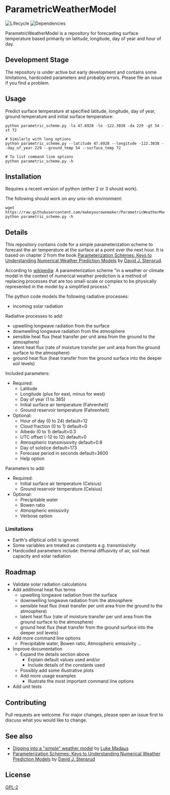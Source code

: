 
# ParametricWeatherModel

![Lifecycle
](https://img.shields.io/badge/lifecycle-experimental-orange.svg?style=flat)
![Dependencies
](https://img.shields.io/badge/dependencies-none-brightgreen.svg?style=flat)

ParametricWeatherModel is a repository for forecasting surface temperature 
based primarily on latitude, longitude, day of year and hour of day.


## Development Stage

The repository is under active but early development and contains some 
limitations, hardcoded parameters and probably errors.  Please file an 
issue if you find a problem.


## Usage

Predict surface temperature at specified latitude, longitude, day of year, 
ground temperature and initial surface temperature:
```
python parametric_scheme.py -la 47.6928 -lo -122.3038 -da 229 -gt 54 -st 72

# Similarly with long options
python parametric_scheme.py --latitude 47.6928 --longitude -122.3038 --day_of_year 229 --ground_temp 54 --surface_temp 72

# To list command line options
python parametric_scheme.py -h
```


## Installation

Requires a recent version of python (either 2 or 3 should work).

The following should work on any unix-ish environment:
```
wget https://raw.githubusercontent.com/makeyourownmaker/ParametricWeatherModel/master/parametric_scheme.py
python parametric_scheme.py -h
```


## Details

This repository contains code for a simple parameterization scheme to 
forecast the air temperature at the surface at a point over the next hour.
It is based on chapter 2 from the book 
[Parameterization Schemes: Keys to Understanding Numerical Weather Prediction Models](https://www.cambridge.org/core/books/parameterization-schemes/C7C8EC8901957314433BE7C8BC36F16D#fndtn-information) 
by [David J. Stensrud](http://www.met.psu.edu/people/djs78).

According to [wikipedia](https://en.wikipedia.org/wiki/Parametrization_(atmospheric_modeling)):
A parameterization scheme "in a weather or climate model in the context of 
numerical weather prediction is a method of replacing processes that are too 
small-scale or complex to be physically represented in the model by a 
simplified process."

The python code models the following radiative processes:
  * incoming solar radiation

Radiative processes to add:
  * upwelling longwave radiation from the surface
  * downwelling longwave radiation from the atmosphere
  * sensible heat flux (heat transfer per unit area from the ground to the atmosphere)
  * latent heat flux (rate of moisture transfer per unit area from the ground surface to the atmosphere)
  * ground heat flux (heat transfer from the ground surface into the deeper soil levels)

Included parameters:
  * Required:
    * Latitude
    * Longitude (plus for east, minus for west)
    * Day of year (1 to 365)
    * Initial surface air temperature (Fahrenheit)
    * Ground reservoir temperature (Fahrenheit)
  * Optional:
    * Hour of day (0 to 24) default=12
    * Cloud fraction (0 to 1) default=0
    * Albedo (0 to 1) default=0.3
    * UTC offset (-12 to 12) default=0
    * Atmospheric transmissivity default=0.8
    * Day of solstice default=173
    * Forecase period in seconds default=3600
    * Help option
    
Parameters to add:
  * Required:
    * Initial surface air temperature (Celsius)
    * Ground reservoir temperature (Celsius)
  * Optional:
    * Precipitable water
    * Bowen ratio
    * Atmospheric emissivity 
    * Verbose option


### Limitations

  * Earth's elliptical orbit is ignored
  * Some variables are treated as constants e.g. transmissivity
  * Hardcoded parameters include: thermal diffusivity of air, soil heat capacity and solar radiation


## Roadmap

* Validate solar radiation calculations
* Add additional heat flux terms
  * upwelling longwave radiation from the surface
  * downwelling longwave radiation from the atmosphere
  * sensible heat flux (heat transfer per unit area from the ground to the atmosphere)
  * latent heat flux (rate of moisture transfer per unit area from the ground surface to the atmosphere)
  * ground heat flux (heat transfer from the ground surface into the deeper soil levels)
* Add more command line options
  * Precipitable water, Bowen ratio, Atmospheric emissivity ...
* Improve documentation
  * Expand the details section above
    * Explain default values used and/or
    * Include details of the constants used
  * Possibly add some illustrative plots
  * Add more usage examples
    * Illustrate the most important command line options
* Add unit tests


## Contributing

Pull requests are welcome.  For major changes, please open an issue first to discuss what you would like to change.


## See also

* [Digging into a "simple" weather model](http://lukemweather.blogspot.com/2011/08/digging-into-simple-weather-model.html) 
  by [Luke Madaus](http://midlatitude.com/lukemadaus/)
* [Parameterization Schemes: Keys to Understanding Numerical Weather Prediction Models](https://www.cambridge.org/core/books/parameterization-schemes/C7C8EC8901957314433BE7C8BC36F16D#fndtn-information) 
  by [David J. Stensrud](http://www.met.psu.edu/people/djs78)


## License
[GPL-2](https://www.gnu.org/licenses/old-licenses/gpl-2.0.en.html)
